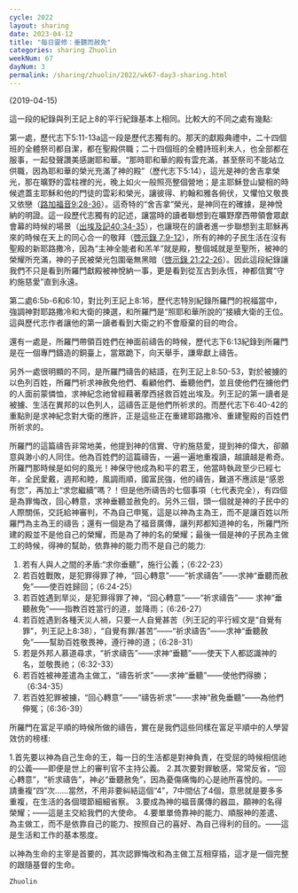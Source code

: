 ```yaml
---
cycle: 2022
layout: sharing
date: 2023-04-12
title: "每日靈修：垂聽而赦免"
categories: sharing Zhuolin
weekNum: 67
dayNum: 3
permalink: /sharing/zhuolin/2022/wk67-day3-sharing.html
--- 
```

(2019-04-15)

這一段的紀錄與列王記上8的平行紀錄基本上相同。比較大的不同之處有幾點:

第一處，歷代志下5:11-13a這一段是歷代志獨有的。那天的獻殿典禮中，二十四個班的全體祭司都自潔，都在聖殿供職；二十四個班的全體詩班利未人，也全部都在服事，一起發聲讚美感謝耶和華。“那時耶和華的殿有雲充滿，甚至祭司不能站立供職，因為耶和華的榮光充滿了神的殿”（歷代志下5:14），這光是神的舍吉拿榮光，那在曠野的雲柱裡的光，晚上如火一般照亮整個營地；是主耶穌登山變相的時候遮蓋主耶穌和他的門徒的雲彩和榮光，讓彼得、約翰和雅各俯伏，又懼怕又敬畏又依戀（[路加福音9:28-36](https://www.biblegateway.com/passage/?search=路加福音9.28-36&version=CUVMPT)）。這奇特的“舍吉拿”榮光，是神同在的確據，是神悅納的明證。這一段歷代志獨有的記述，讓當時的讀者聯想到在曠野摩西帶領會眾獻會幕的時候的場景（[出埃及記40:34-35](https://www.biblegateway.com/passage/?search=出埃及記40.34-35&version=CUVMPT)），也讓現在的讀者進一步聯想到主耶穌再來的時候在天上的同心合一的敬拜（[啓示錄 7:9-12](https://www.biblegateway.com/passage/?search=啟示錄7.9-12&version=CUVMPT)），所有的神的子民生活在沒有聖殿的新耶路撒冷，因為“主神全能者和羔羊”就是殿，整個城就是至聖所，被神的榮耀所充滿，神的子民被榮光包圍毫無黑暗（[啓示錄 21:22-26](https://www.biblegateway.com/passage/?search=啟示錄21.22-26&version=CUVMPT)）。因此這段紀錄讓我們不只是看到所羅門獻殿被神悅納一事，更是看到從亙古到永恆，神都信實“守約施慈愛”直到永遠。

第二處6:5b-6和6:10，對比列王記上8:16，歷代志特別紀錄所羅門的祝福當中，強調神對耶路撒冷和大衛的揀選，和所羅門是“照耶和華所說的”接續大衛的王位。這與歷代志作者讓他的第一讀者看到大衛之約不會廢棄的目的吻合。

還有一處是，所羅門帶領百姓們在神面前禱告的時候，歷代志下6:13紀錄到所羅門是在一個專門鑄造的銅臺上，當眾跪下，向天舉手，謙卑獻上禱告。

另外一處很明顯的不同，是所羅門禱告的結語，在列王記上8:50-53，對於被擄的以色列百姓，所羅門祈求神赦免他們、看顧他們、垂聽他們，並且使他們在擄他們的人面前蒙憐恤，求神紀念祂曾經藉著摩西拯救百姓出埃及。列王記的第一讀者是被擄、生活在異邦的以色列人，這禱告正是他們所祈求的。而歷代志下6:40-42的重點則是求神紀念對大衛的應許，正是這些正在重建耶路撒冷、重建聖殿的百姓們所祈求的。

所羅門的這篇禱告非常地美，他提到神的信實、守約施慈愛，提到神的偉大，卻願意與渺小的人同住。他為百姓們的這篇禱告，一遍一遍地重複讀，越讀越是希奇。所羅門那時候是如何的風光！神保守他成為和平的君王，他當時執政至少已經七年，全民愛戴，週邦和睦，風調雨順，國富民強，他的禱告，難道不應該是“感恩有您”，再加上“求您繼續”嗎？！但是他所禱告的七個事項（七代表完全），有四個是為罪悔改，回心轉意，求神垂聽並赦免的。另外三個，頭一個就是神的子民中的人際關係，交託給神審判，不為自己申冤，這是以神為主為王，而不是讓百姓以所羅門為主為王的禱告；還有一個是為了福音廣傳，讓列邦都知道神的名，所羅門所建的殿並不是他自己的榮耀，而是為了神的名的榮耀；最後一個是神的子民為主做工的時候，得神的幫助，依靠神的能力而不是自己的能力:

1. 若有人與人之間的矛盾:“求你垂聽”，施行公義；（6:22-23）    
2. 若百姓戰敗，是犯罪得罪了神，“回心轉意”——“祈求禱告”——求神“垂聽而赦免”——使百姓歸回；（6:24-25）  
3. 若百姓遇到旱災，是犯罪得罪了神，“回心轉意”——“祈求禱告”——  求神“垂聽赦免”——指教百姓當行的道，並降雨；（6:26-27）  
4. 若百姓遇到各種天災人禍，只要一人自覺甚苦（列王記的平行經文是“自覺有罪”，列王記上8:38），“自覺有罪/甚苦”——“祈求禱告”——求神“垂聽赦免”——幫助百姓敬畏神，遵行神的道；（6:28-31）  
5. 若是外邦人慕道尋求，“祈求禱告”——求神“垂聽”——使天下人都認識神的名，並敬畏祂；（6:32-33）
6. 若百姓被神差遣為主做工，“禱告祈求”——求神“垂聽”——使他們得勝；（6:34-35）
7. 若百姓犯罪被擄，“回心轉意”——“禱告祈求”——求神“赦免垂聽”——為他們伸冤；（6:36-39）

所羅門在富足平順的時候所做的禱告，實在是我們這些同樣在富足平順中的人學習效仿的榜樣:

1.首先要以神為自己生命的王，每一日的生活都是對神負責，在受屈的時候相信祂的公義——即便是世上的審判官不主持公義。
2.其次要對罪敏感，常常反省，“回心轉意”，“祈求禱告”，神必“垂聽赦免”，因為憂傷痛悔的心是祂所喜悅的。——請重複“四”次......當然，不用非要糾結這個“4”，7中間佔了4個，意思就是要多多重複，在生活的各個環節細細省察。
3.要成為神的福音廣傳的器皿，願神的名得榮耀；——這是主交給我們的大使命。
4.要單單倚靠神的能力、順服神的差遣、為主做工，而不是依靠自己的能力、按照自己的喜好、為自己得利的目的。——這是生活和工作的基本態度。

以神為生命的主宰是首要的，其次認罪悔改和為主做工互相穿插，這才是一個完整的跟隨基督的生命。

`Zhuolin`

